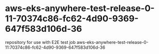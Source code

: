 # aws-eks-anywhere-test-release-0-11-70374c86-fc62-4d90-9369-647f583d106d-36
repository for use with E2E test job aws-eks-anywhere-test-release-0-11:70374c86-fc62-4d90-9369-647f583d106d-36
